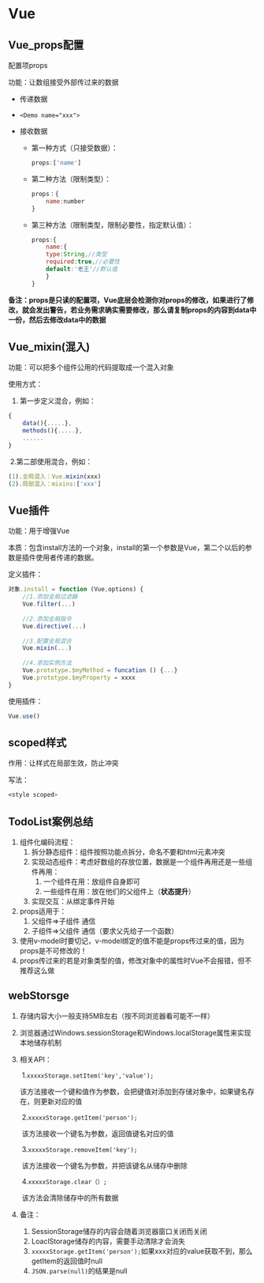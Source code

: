 # Vue

## Vue_props配置

配置项props

功能：让数组接受外部传过来的数据

- 传递数据

- ```Vue
  <Demo name="xxx">
  ```

- 接收数据

  - 第一种方式（只接受数据）：

    ```js
    props:['name']
    ```

  - 第二种方法（限制类型）：

    ```js
    props：{
    	name:number
    }
    ```

  - 第三种方法（限制类型，限制必要性，指定默认值）：

    ```js
    props:{
    	name:{
    	type:String,//类型
    	required:true,//必要性
    	default:'老王'//默认值
    	}
    }
    ```

    

**备注：props是只读的配置项，Vue底层会检测你对props的修改，如果进行了修改，就会发出警告，若业务需求确实需要修改，那么请复制props的内容到data中一份，然后去修改data中的数据**

## Vue_mixin(混入)

功能：可以把多个组件公用的代码提取成一个混入对象

使用方式：

1. 第一步定义混合，例如：

```js
{
	data(){.....},
	methods(){.....},
	......
}
```

​	2.第二部使用混合，例如：

```js
(1).全局混入：Vue.mixin(xxx)
(2).局部混入：mixins:['xxx']
```

## Vue插件

功能：用于增强Vue

本质：包含install方法的一个对象，install的第一个参数是Vue，第二个以后的参数是插件使用者传递的数据。

定义插件：

```js
对象.install = function (Vue,options) {
    //1.添加全局过滤器
    Vue.filter(...)
               
    //2.添加全局指令
    Vue.directive(...)
    
    //3.配置全局混合
    Vue.mixin(...)
              
    //4.添加实例方法
    Vue.prototype.$myMethod = funcation () {...}
    Vue.prototype.$myProperty = xxxx
}
```

使用插件：

```js
Vue.use()
```

## scoped样式

作用：让样式在局部生效，防止冲突

写法：

```css
<style scoped>
```

## TodoList案例总结

1. 组件化编码流程：
   1. 拆分静态组件：组件按照功能点拆分，命名不要和html元素冲突
   2. 实现动态组件：考虑好数组的存放位置，数据是一个组件再用还是一些组件再用：
      1. 一个组件在用：放组件自身即可
      2. 一些组件在用：放在他们的父组件上（**状态提升**）
   3. 实现交互：从绑定事件开始
2. props适用于：
   1. 父组件=>子组件 通信
   2. 子组件=>父组件 通信（要求父先给子一个函数）
3. 使用v-model时要切记，v-model绑定的值不能是props传过来的值，因为props是不可修改的！
4. props传过来的若是对象类型的值，修改对象中的属性时Vue不会报错，但不推荐这么做

## webStorsge

1. 存储内容大小一般支持5MB左右（按不同浏览器看可能不一样）

2. 浏览器通过Windows.sessionStorage和Windows.localStorage属性来实现本地储存机制

3. 相关API：

   ​		1.`xxxxxStorage.setItem('key','value');`

   ​					该方法接收一个键和值作为参数，会把键值对添加到存储对象中，如果键名存在，则更新对应的值

   ​		2.`xxxxxStorage.getItem('person');`

   ​					该方法接收一个键名为参数，返回值键名对应的值

   ​		3.`xxxxxStorage.removeItem('key');`

   ​					该方法接收一个键名为参数，并把该键名从储存中删除

   ​		4.`xxxxxStorage.clear（）;`

   ​					该方法会清除储存中的所有数据

4. 备注：

   1. SessionStorage储存的内容会随着浏览器窗口关闭而关闭
   2. LoaclStorage储存的内容，需要手动清除才会消失
   3. `xxxxxStorage.getItem('person');`如果xxx对应的value获取不到，那么getItem的返回值时null
   4. `JSON.parse(null)`的结果是null
